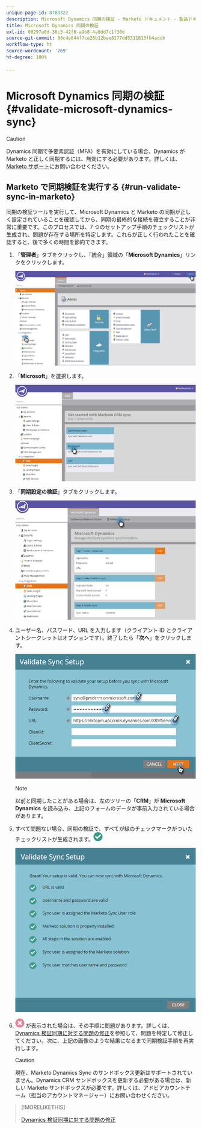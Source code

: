 ```yaml
---
unique-page-id: 8783322
description: Microsoft Dynamics 同期の検証 - Marketo ドキュメント - 製品ドキュメント
title: Microsoft Dynamics 同期の検証
exl-id: 00297a8d-36c3-42f6-a9b8-4a8dd7c1f30d
source-git-commit: 88c4e844f7ce26b12bae8177dd5311813fb4adcb
workflow-type: ht
source-wordcount: '269'
ht-degree: 100%

---
```


# Microsoft Dynamics 同期の検証 {#validate-microsoft-dynamics-sync}

>[!CAUTION]
>
>Dynamics 同期で多要素認証（MFA）を有効にしている場合、Dynamics が Marketo と正しく同期するには、無効にする必要があります。詳しくは、[Marketo サポート](https://nation.marketo.com/t5/Support/ct-p/Support)にお問い合わせください。

## Marketo で同期検証を実行する {#run-validate-sync-in-marketo}

同期の検証ツールを実行して、Microsoft Dynamics と Marketo の同期が正しく設定されていることを確認してから、同期の最終的な接続を確立することが非常に重要です。このプロセスでは、7 つのセットアップ手順のチェックリストが生成され、問題が存在する場所を特定します。これらが正しく行われたことを確認すると、後で多くの時間を節約できます。

1. 「**管理者**」タブをクリックし、「統合」領域の「**Microsoft Dynamics**」リンクをクリックします。

   ![](assets/image2015-9-28-16-3a7-3a51.png)

1. 「**Microsoft**」を選択します。

   ![](assets/image2015-9-28-16-3a10-3a47.png)

1. 「**同期設定の検証**」タブをクリックします。

   ![](assets/image2015-9-28-16-3a11-3a45.png)

1. ユーザー名、パスワード、URL を入力します（クライアント ID とクライアントシークレットはオプションです）。終了したら「**次へ**」をクリックします。

   ![](assets/four-1.png)

   >[!NOTE]
   >
   >以前と同期したことがある場合は、左のツリーの「**CRM**」が **Microsoft Dynamics** を読み込み、上記のフォームのデータが事前入力されている場合があります。

1. すべて問題ない場合、同期の検証で、すべてが緑のチェックマークがついたチェックリストが生成されます。![-](assets/check.png)

   ![](assets/image2015-9-22-15-3a58-3a12.png)

1. ![-](assets/delete.png) が表示された場合は、その手順に問題があります。詳しくは、[Dynamics 検証同期に対する問題の修正](/help/marketo/product-docs/crm-sync/microsoft-dynamics-sync/sync-setup/validate-microsoft-dynamics-sync/fix-dynamics-validation-sync-issues.md)を参照して、問題を特定して修正してください。次に、上記の画像のような結果になるまで同期検証手順を再実行します。

   >[!CAUTION]
   >
   >現在、Marketo Dynamics Sync のサンドボックス更新はサポートされていません。Dynamics CRM サンドボックスを更新する必要がある場合は、新しい Marketo サンドボックスが必要です。詳しくは、アドビアカウントチーム（担当のアカウントマネージャー）にお問い合わせください。

>[!MORELIKETHIS]
>
>[Dynamics 検証同期に対する問題の修正](/help/marketo/product-docs/crm-sync/microsoft-dynamics-sync/sync-setup/validate-microsoft-dynamics-sync/fix-dynamics-validation-sync-issues.md)
